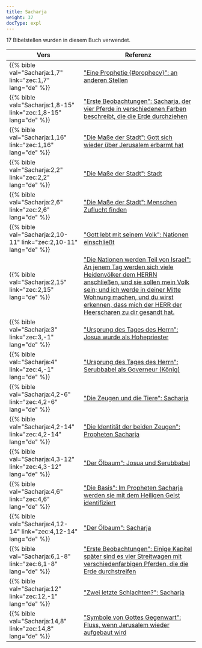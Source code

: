 ```yaml
---
title: Sacharja
weight: 37
docType: expl
---
```


17 Bibelstellen wurden in diesem Buch verwendet.

| Vers | Referenz |
|-------|-----------|
| {{% bible val="Sacharja:1,7" link="zec:1,7" lang="de" %}} | ["Eine Prophetie {#prophecy}": an anderen Stellen](/expl/background/literature/the-book-of-revelation-how-to-read-it#prophecy) |
| {{% bible val="Sacharja:1,8-15" link="zec:1,8-15" lang="de" %}} | ["Erste Beobachtungen": Sacharja, der vier Pferde in verschiedenen Farben beschreibt, die die Erde durchziehen](/expl/content/seals/the-mystery-of-the-four-horse-men#2795) |
| {{% bible val="Sacharja:1,16" link="zec:1,16" lang="de" %}} | ["Die Maße der Stadt": Gott sich wieder über Jerusalem erbarmt hat](/expl/content/paradise/the-new-jerusalem#bf4e) |
| {{% bible val="Sacharja:2,2" link="zec:2,2" lang="de" %}} | ["Die Maße der Stadt": Stadt](/expl/content/paradise/the-new-jerusalem#bf4e) |
| {{% bible val="Sacharja:2,6" link="zec:2,6" lang="de" %}} | ["Die Maße der Stadt": Menschen Zuflucht finden](/expl/content/paradise/the-new-jerusalem#bf4e) |
| {{% bible val="Sacharja:2,10-11" link="zec:2,10-11" lang="de" %}} | ["Gott lebt mit seinem Volk": Nationen einschließt](/expl/content/paradise/the-new-jerusalem#f42c) |
| {{% bible val="Sacharja:2,15" link="zec:2,15" lang="de" %}} | ["Die Nationen werden Teil von Israel": An jenem Tag werden sich viele Heidenvölker dem HERRN anschließen, und sie sollen mein Volk sein; und ich werde in deiner Mitte Wohnung machen, und du wirst erkennen, dass mich der HERR der Heerscharen zu dir gesandt hat.](/expl/background/israel/the-remnant-of-israel#1c50) |
| {{% bible val="Sacharja:3" link="zec:3,-1" lang="de" %}} | ["Ursprung des Tages des Herrn": Josua wurde als Hohepriester ](/expl/background/israel/the-day-of-the-lord#4fec) |
| {{% bible val="Sacharja:4" link="zec:4,-1" lang="de" %}} | ["Ursprung des Tages des Herrn": Serubbabel als Governeur (König)](/expl/background/israel/the-day-of-the-lord#4fec) |
| {{% bible val="Sacharja:4,2-6" link="zec:4,2-6" lang="de" %}} | ["Die Zeugen und die Tiere": Sacharja](/expl/content/witnesses/the-two-witnesses#3cd4) |
| {{% bible val="Sacharja:4,2-14" link="zec:4,2-14" lang="de" %}} | ["Die Identität der beiden Zeugen": Propheten Sacharja](/expl/content/witnesses/the-two-witnesses#55fa) |
| {{% bible val="Sacharja:4,3-12" link="zec:4,3-12" lang="de" %}} | ["Der Ölbaum": Josua und Serubbabel](/expl/background/israel/the-church-is-part-of-israel#b358) |
| {{% bible val="Sacharja:4,6" link="zec:4,6" lang="de" %}} | ["Die Basis": Im Propheten Sacharja werden sie mit dem Heiligen Geist identifiziert](/expl/content/vision/setting-the-foundation#bb4f) |
| {{% bible val="Sacharja:4,12-14" link="zec:4,12-14" lang="de" %}} | ["Der Ölbaum": Sacharja](/expl/background/israel/the-church-is-part-of-israel#b358) |
| {{% bible val="Sacharja:6,1-8" link="zec:6,1-8" lang="de" %}} | ["Erste Beobachtungen": Einige Kapitel später sind es vier Streitwagen mit verschiedenfarbigen Pferden, die die Erde durchstreifen](/expl/content/seals/the-mystery-of-the-four-horse-men#2795) |
| {{% bible val="Sacharja:12" link="zec:12,-1" lang="de" %}} | ["Zwei letzte Schlachten?": Sacharja](/expl/content/1000y/the-thousand-year-kingdom#4257) |
| {{% bible val="Sacharja:14,8" link="zec:14,8" lang="de" %}} | ["Symbole von Gottes Gegenwart": Fluss, wenn Jerusalem wieder aufgebaut wird](/expl/content/paradise/the-new-jerusalem#126e) |
